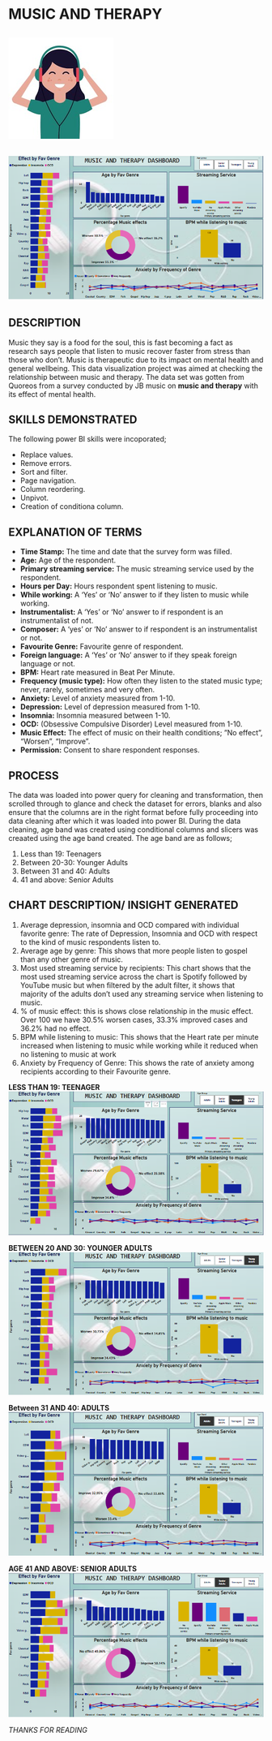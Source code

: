 # MUSIC AND THERAPY

![](MUSIC9.jpg)
---
                                      

![](MUSIC.png)
---

## DESCRIPTION
Music they say is a food for the soul, this is fast becoming a fact as research says people that listen to music recover faster from stress than those who don’t. Music is therapeutic due to its impact on mental health and general wellbeing. 
This data visualization project was aimed at checking the relationship between music and therapy. The data set was gotten from Quoreos from a survey conducted by JB music on **music and therapy** with its effect of mental health.

## SKILLS DEMONSTRATED
The following power BI skills were incoporated; 
- Replace values.
- Remove errors.
- Sort and filter.
- Page navigation.
- Column reordering.
- Unpivot.
- Creation of conditiona column.

## EXPLANATION OF TERMS
- **Time Stamp:** The time and date that the survey form was filled.
- **Age:** Age of the respondent.
- **Primary streaming service:** The music streaming service used by the respondent.
- **Hours per Day:** Hours respondent spent listening to music.
- **While working:** A ‘Yes’ or ‘No’ answer to if they listen to music while working.
- **Instrumentalist:** A ‘Yes’ or ‘No’ answer to if respondent is an instrumentalist of not.
- **Composer:** A ‘yes’ or ‘No’ answer to if respondent is an instrumentalist or not.
- **Favourite Genre:** Favourite genre of respondent.
- **Foreign language:** A ‘Yes’ or ‘No’ answer to if they speak foreign language or not.
- **BPM:** Heart rate measured in Beat Per Minute.
- **Frequency (music type):** How often they listen to the stated music type; never, rarely, sometimes and very often.
- **Anxiety:** Level of anxiety measured from 1-10.
- **Depression:** Level of depression measured from 1-10.
- **Insomnia:** Insomnia measured between 1-10.
- **OCD:** (Obsessive Compulsive Disorder) Level measured from 1-10.
- **Music Effect:** The effect of music on their health conditions; ”No effect”, “Worsen”, “Improve”.
- **Permission:** Consent to share respondent responses.


## PROCESS
The data was loaded into power query for cleaning and transformation, then scrolled through to glance and check the dataset for errors, blanks and also ensure that the columns are in the right format before fully proceeding into data cleaning after which it was loaded into power BI.
During the data cleaning, age band was created using conditional columns and slicers was creaated using the age band created. The age band are as follows;
1.	Less than 19: Teenagers
2.	Between 20-30: Younger Adults
3.	Between 31 and 40: Adults 
4.	41 and above: Senior Adults

## CHART DESCRIPTION/ INSIGHT GENERATED
1.	Average depression, insomnia and OCD compared with individual favorite genre: The rate of Depression, Insomnia and OCD with respect to the kind of music respondents listen to.
2.	Average age by genre: This shows that more people listen to gospel than any other genre of music.
3.	Most used streaming service by recipients: This chart shows that the most used streaming service across the chart is Spotify followed by YouTube music but when filtered by the adult filter, it shows that majority of the adults don’t used any streaming service when listening to music.
4.	% of music effect: this is shows close relationship in the music effect.  Over 100 we have 30.5% worsen cases, 33.3% improved cases and 36.2% had no effect. 
5.	BPM while listening to music: This shows that the Heart rate per minute increased when listening to music while working while it reduced when no listening to music at work
6.	Anxiety by Frequency of Genre: This shows the rate of anxiety among recipients according to their Favourite genre.

**LESS THAN 19: TEENAGER** 
![](MUSIC_TEENAGER.png)

**BETWEEN 20 AND 30: YOUNGER ADULTS** 
![](MUSIC_YOUNG_ADULTS.png)

**Between 31 AND 40: ADULTS** 
![](MUSIC_ADULT.png)

**AGE 41 AND ABOVE: SENIOR ADULTS** 
![](MUSIC_SENIOR_ADULTS.png)

*THANKS FOR READING*
